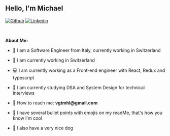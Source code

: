 ## Hello, I'm Michael

[![Github](https://img.shields.io/badge/-Github-000?style=flat&logo=Github&logoColor=white)](https://github.com/vgtmhl)
[![Linkedin](https://img.shields.io/badge/-LinkedIn-blue?style=flat&logo=Linkedin&logoColor=white)](https://www.linkedin.com/in/michael-vigato/)

&nbsp;

**About Me:**

- 🧳 I am a Software Engineer from Italy, currently working in Switzerland
- 💼 I am currently working in Switzerland 
- 💻 I am currently working as a Front-end engineer with React, Redux and typescript 


- 🧠 I am currently studying DSA and System Design for technical interviews 
- 📧 How to reach me: __vgtmhl@gmail.com__


- 👀 I have several bullet points with emojis on my readMe, that's how you know I'm cool 
- 🐶 I also have a very nice dog
